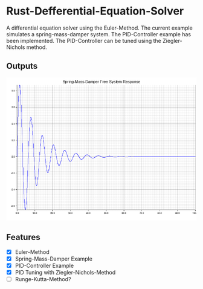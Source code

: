 # Rust-Defferential-Equation-Solver
A differential equation solver using the Euler-Method. The current example simulates a spring-mass-damper system. The PID-Controller example has been implemented. The PID-Controller can be tuned using the Ziegler-Nichols method.

## Outputs

<!-- ![Demo 1](https://https://github.com/AbduEhab/Rust-Defferential-Equation-Solver/blob/main/render.jpg) -->
![Alt text](spring_mass_damper_free_response.png)

## Features
- [x] Euler-Method
- [x] Spring-Mass-Damper Example
- [x] PID-Controller Example
- [x] PID Tuning with Ziegler-Nichols-Method
- [ ] Runge-Kutta-Method?